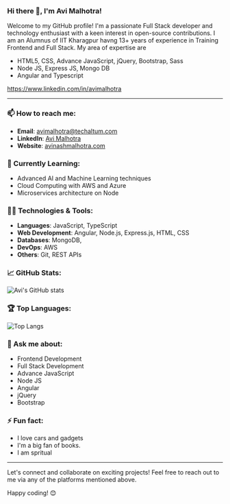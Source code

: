### Hi there 👋, I'm Avi Malhotra!

Welcome to my GitHub profile! I'm a passionate Full Stack developer and technology enthusiast with a keen interest in open-source contributions.
I am an Alumnus of IIT Kharagpur havng 13+ years of experience in Training Frontend and Full Stack.
My area of expertise are 
- HTML5, CSS, Advance JavaScript, jQuery, Bootstrap, Sass
- Node JS, Express JS, Mongo DB
- Angular and Typescript

https://www.linkedin.com/in/avimalhotra

---

### 📫 How to reach me:

- **Email**: [avimalhotra@techaltum.com](mailto:avimalhotra@techaltum.com)
- **LinkedIn**: [Avi Malhotra](https://www.linkedin.com/in/avimalhotra/)
- **Website**: [avinashmalhotra.com](https://www.avinashmalhotra.com)

### 🌱 Currently Learning:

- Advanced AI and Machine Learning techniques
- Cloud Computing with AWS and Azure
- Microservices architecture on Node

### 👨‍💻 Technologies & Tools:

- **Languages**: JavaScript, TypeScript
- **Web Development**: Angular, Node.js, Express.js, HTML, CSS
- **Databases**:  MongoDB, 
- **DevOps**: AWS
- **Others**: Git, REST APIs


### 📈 GitHub Stats:

![Avi's GitHub stats](https://github-readme-stats.vercel.app/api?username=avimalhotra&show_icons=true&theme=radical)

### 🏆 Top Languages:

![Top Langs](https://github-readme-stats.vercel.app/api/top-langs/?username=avimalhotra&layout=compact&theme=radical)

### 💬 Ask me about:

- Frontend Development
- Full Stack Development
- Advance JavaScript
- Node JS
- Angular
- jQuery
- Bootstrap

### ⚡ Fun fact:

- I love cars and gadgets
- I'm a big fan of books.
- I am spritual

---

Let's connect and collaborate on exciting projects! Feel free to reach out to me via any of the platforms mentioned above.

Happy coding! 😊
